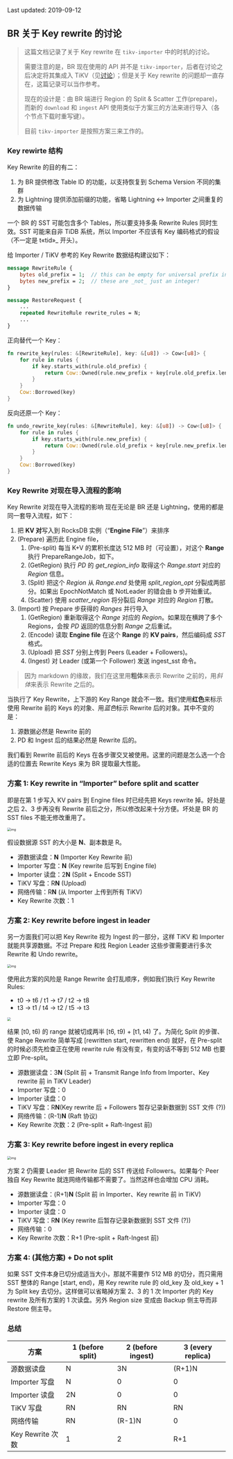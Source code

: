 Last updated: 2019-09-12

## BR 关于 Key rewrite 的讨论

> 这篇文档记录了关于 Key rewrite 在 `tikv-importer` 中的时机的讨论。
>
> 需要注意的是，BR 现在使用的 API 并不是 `tikv-importer`，后者在讨论之后决定将其集成入 TiKV（见[讨论](./2019-09-24-BR-and-lightning-reorganization.md)）；但是关于 Key rewrite 的问题却一直存在，这篇记录可以当作参考。
>
> 现在的设计是：由 BR 端进行 Region 的 Split & Scatter 工作(prepare)，而新的 `download` 和 `ingest` API 使用类似于方案三的方法来进行导入（各个节点下载时重写键）。
>
> 目前 `tikv-importer` 是按照方案三来工作的。

### Key rewirte 结构

Key Rewrite 的目的有二：

1. 为 BR 提供修改 Table ID 的功能，以支持恢复到 Schema Version 不同的集群
2. 为 Lightning 提供添加前缀的功能，省略 Lightning ↔ Importer 之间重复的数据传输

一个 BR 的 SST 可能包含多个 Tables，所以要支持多条 Rewrite Rules 同时生效。SST 可能来自非 TiDB 系统，所以 Importer 不应该有 Key 编码格式的假设（不一定是 t«tid»_ 开头）。

给 Importer / TiKV 参考的 Key Rewrite 数据结构建议如下：

```protobuf
message RewriteRule {
	bytes old_prefix = 1;  // this can be empty for universal prefix insertion!
	bytes new_prefix = 2;  // these are _not_ just an integer!
}

message RestoreRequest {
	...
	repeated RewriteRule rewrite_rules = N;
	...
}
```

正向替代一个 Key：

```rust
fn rewrite_key(rules: &[RewriteRule], key: &[u8]) -> Cow<[u8]> {
    for rule in rules {
        if key.starts_with(rule.old_prefix) {
            return Cow::Owned(rule.new_prefix + key[rule.old_prefix.len()..])
        }
    }
    Cow::Borrowed(key)
}
```

反向还原一个 Key：

```rust
fn undo_rewrite_key(rules: &[RewriteRule], key: &[u8]) -> Cow<[u8]> {
    for rule in rules {
        if key.starts_with(rule.new_prefix) {
            return Cow::Owned(rule.old_prefix + key[rule.new_prefix.len()..])
        }
    }
    Cow::Borrowed(key)
}
```

### Key Rewrite 对现在导入流程的影响

Key Rewrite 对现在导入流程的影响
现在无论是 BR 还是 Lightning，使用的都是同一套导入流程，如下：
1. 把 **KV 对**写入到 RocksDB 实例（“**Engine File**”）来排序
2. (Prepare) 遍历此 Engine file，
   1. (Pre-split) 每当 K+V 的累积长度达 512 MB 时（可设置），对这个 **Range** 执行 PrepareRangeJob，如下。
   2. (GetRegion) 执行 *PD* 的 *get_region_info* 取得这个 *Range.start* 对应的 *Region* 信息。
   3. (Split) 把这个 *Region* 从 *Range.end* 处使用 *split_region_opt* 分裂成两部分。如果出 EpochNotMatch 或 NotLeader 的错会由 b 步开始重试。
   4. (Scatter) 使用 *scatter_region* 将分裂后 *Range* 对应的 *Region* 打散。
3. (Import) 按 Prepare 步获得的 *Ranges* 并行导入
   1. (GetRegion) 重新取得这个 *Range* 对应的 *Region*。如果现在横跨了多个 Regions，会按 *PD* 返回的信息分割 *Range* 之后重试。
   2. (Encode) 读取 **Engine file** 在这个 **Range** 的 **KV pairs**，然后编码成 *SST* 格式。
   3. (Upload) 把 *SST* 分别上传到 Peers (Leader + Followers)。
   4. (Ingest) 对 Leader (或第一个 Follower) 发送 ingest_sst 命令。

> 因为 markdown 的缘故，我们在这里用**粗体**来表示 Rewrite 之前的，用*斜体*来表示 Rewrite 之后的。

当执行了 Key Rewrite，上下游的 Key Range 就会不一致。我们使用**红色**来标示使用 Rewrite 前的 Keys 的对象、用*蓝色*标示 Rewrite 后的对象。其中不变的是：

1. 源数据必然是 Rewrite 前的
2. PD 和 Ingest 后的结果必然是 Rewrite 后的。

我们看到 Rewrite 前后的 Keys 在各步骤交叉被使用。这里的问题是怎么选一个合适的位置去 Rewrite Keys 来为 BR 提取最大性能。

### 方案 1: Key rewrite in “Importer” before split and scatter

即是在第 1 步写入 KV pairs 到 Engine files 时已经先把 Keys rewrite 掉。好处是之后 2、3 步再没有 Rewrite 前后之分，所以修改起来十分方便。坏处是 BR 的 SST files 不能无修改重用了。

<img src="../resources/solution1-of-key-rewrite.jpg" alt="img" style="zoom:50%;" />


假设数据源 SST 的大小是 **N**、副本数是 R。
* 源数据读盘：**N** (Importer Key Rewrite 前)
* Importer 写盘：**N** (Key rewrite 后写到 Engine file)
* Importer 读盘：2**N** (Split + Encode SST)
* TiKV 写盘：R**N** (Upload)
* 网络传输：R**N** (从 Importer 上传到所有 TiKV)
* Key Rewrite 次数：1

### 方案 2: Key rewrite before ingest in leader

另一方面我们可以把 Key Rewrite 视为 Ingest 的一部分，这样 TiKV 和 Importer 就能共享源数据。不过 Prepare 和找 Region Leader 这些步骤需要进行多次 Rewrite 和 Undo rewrite。

<img src="../resources/solution2-of-key-rewrite.jpg" alt="img" style="zoom:50%;" />


使用此方案的风险是 Range Rewrite 会打乱顺序，例如我们执行 Key Rewrite Rules:
* t0 → t6 / t1 → t7 / t2 → t8
* t3 → t1 / t4 → t2 / t5 → t3

<img src="../resources/glitch-of-solution2.jpg" style="zoom:50%;" />

结果 [t0, t6) 的 range 就被切成两半 [t6, t9) + [t1, t4) 了。为简化 Split 的步骤、使 Range Rewrite 简单写成 [rewritten start, rewritten end) 就好，在 Pre-split 的时候必须先检查正在使用 rewrite rule 有没有变，有变的话不等到 512 MB 也要立即 Pre-split。

* 源数据读盘：3**N** (Split 前 + Transmit Range Info from Importer、Key rewrite 前 in TiKV Leader)
* Importer 写盘：0
* Importer 读盘：0
* TiKV 写盘：R**N**(Key rewrite 后 + Followers 暂存记录新数据到 SST 文件 (?))
* 网络传输：(R-1)**N** (Raft 协议)
* Key Rewrite 次数：2 (Pre-split + Raft-Ingest 前)

### 方案 3: Key rewrite before ingest in every replica

<img src="../resources/solution3-of-key-rewrite.jpg" alt="img" style="zoom:50%;" />

方案 2 仍需要 Leader 把 Rewrite 后的 SST 传送给 Followers。如果每个 Peer 独自 Key Rewrite 就连网络传输都不需要了。当然这样也会增加 CPU 消耗。
* 源数据读盘：(R+1)**N** (Split 前 in Importer、Key rewrite 前 in TiKV)
* Importer 写盘：0
* Importer 读盘：0
* TiKV 写盘：R**N** (Key rewrite 后暂存记录新数据到 SST 文件 (?))
* 网络传输：0
* Key Rewrite 次数：R+1 (Pre-split + Raft-Ingest 前)

### 方案 4: (其他方案) + Do not split

如果 SST 文件本身已切分成适当大小，那就不需要作 512 MB 的切分，而只需用 SST 整体的 Range [start, end)，用 Key rewrite rule 的 old_key 及 old_key + 1 为 Split key 去切分。这样做可以省略掉方案 2、3 的 1 次 Importer 内的 Key rewrite 及所有方案的 1 次读盘。另外 Region size 变成由 Backup 侧主导而非 Restore 侧主导。

### 总结

| 方案             | 1 (before split) | 2 (before ingest) | 3 (every replica) |
| ---------------- | ---------------- | ----------------- | ----------------- |
| 源数据读盘       | N                | 3N                | (R+1)N            |
| Importer 写盘    | N                | 0                 | 0                 |
| Importer 读盘    | 2N               | 0                 | 0                 |
| TiKV 写盘        | RN               | RN                | RN                |
| 网络传输         | RN               | (R-1)N            | 0                 |
| Key Rewrite 次数 | 1                | 2                 | R+1               |

